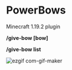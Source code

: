 # PowerBows
Minecraft 1.19.2 plugin

**/give-bow [bow]**

**/give-bow list**

![ezgif com-gif-maker](https://user-images.githubusercontent.com/54551439/194170786-b91a34a0-e23c-42f6-83ac-9162382a4b6e.gif)
